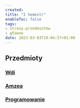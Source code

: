 ```yaml
---
created:
title: "I Semestr"
enableToc: false
tags:
- strony-przedmiotów
- główne
date: 2023-03-03T19:04:57+01:00
---
```

## Przedmioty
### [Wdi](I%20semestr/Wdi/Wdi.md)
### [Amzea](I%20semestr/Amzea/Analiza%20matematyczna%20z%20elementami%20algebry.md)
### [Programowanie](I%20semestr/Programowanie/Programowanie.md)


